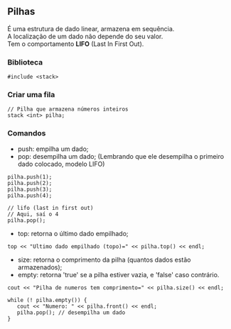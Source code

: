 ## Pilhas

É uma estrutura de dado linear, armazena em sequência. <br>
A localização de um dado não depende do seu valor. <br>
Tem o comportamento **LIFO** (Last In First Out).

### Biblioteca
```
#include <stack>
```

### Criar uma fila
```
// Pilha que armazena números inteiros
stack <int> pilha;
```
### Comandos

- push: empilha um dado;
- pop: desempilha um dado; (Lembrando que ele desempilha o primeiro dado colocado, modelo LIFO)

```
pilha.push(1);
pilha.push(2);
pilha.push(3);
pilha.push(4);

// lifo (last in first out)
// Aqui, saí o 4
pilha.pop();
```
- top: retorna o último dado empilhado;
```
top << "Ultimo dado empilhado (topo)=" << pilha.top() << endl;
```
- size: retorna o comprimento da pilha (quantos dados estão armazenados);
- empty: retorna 'true' se a pilha estiver vazia, e 'false' caso contrário.
```
cout << "Pilha de numeros tem comprimento=" << pilha.size() << endl;

while (! pilha.empty()) {
   cout << "Numero: " << pilha.front() << endl;
   pilha.pop(); // desempilha um dado
}
```
